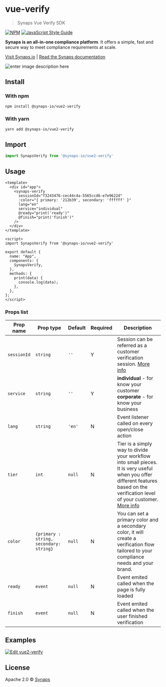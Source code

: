 # vue-verify

> Synaps Vue Verify SDK

[![NPM](https://img.shields.io/npm/v/@synaps-io/vue2-verify.svg)](https://www.npmjs.com/package/@synaps-io/vue2-verify) [![JavaScript Style Guide](https://img.shields.io/badge/code_style-standard-brightgreen.svg)](https://standardjs.com)

**Synaps is an all-in-one compliance platform**. It offers a simple, fast and secure way to meet compliance requirements at scale.

[Visit Synaps.io](https://synaps.io) | [Read the Synaps documentation](https://docs.synaps.io)

![enter image description here](https://storage.googleapis.com/synaps-docs-media/synaps-verify.png)

## Install
### With npm

```bash
npm install @synaps-io/vue2-verify
```

### With yarn

```bash
yarn add @synaps-io/vue2-verify
```

## Import

```js
import SynapsVerify from '@synaps-io/vue2-verify'
```


## Usage

```vue
<template>
  <div id="app">
    <synaps-verify
      sessionId="f3243476-cec44c4a-5565ccd6-e7e9622d"
      :color="{ primary: '212b39', secondary: 'ffffff' }"
      lang="en"
      service="individual"
      @ready="print('ready')"
      @finish="print('finish')"
    />
  </div>
</template>

<script>
import SynapsVerify from '@synaps-io/vue2-verify'

export default {
  name: "App",
  components: {
    SynapsVerify,
  },
  methods: {
    print(data) {
      console.log(data);
    },
  },
};
</script>
```
### Props list

| Prop name          | Prop type                                                                                           | Default | Required | Description                                                                   |
| ------------------ | --------------------------------------------------------------------------------------------------- | ------- | -------- | ----------------------------------------------------------------------------- |
| `sessionId`        | `string`                                                                                            | `''`    | Y        | Session can be referred as a customer verification session. [More info](https://docs.synaps.io/manager-1/sessions)                                       |
| `service`          | `string`                                                                                            | `''`  | Y        | **individual** - for know your customer **corporate** - for know your business                   |
| `lang`      | `string`                                                                       | `'en'`  | N        | Event listener called on every open/close action                              |
| `tier`      | `int`                                                                       | `null`  | N        | Tier is a simply way to divide your workflow into small pieces. It is very useful when you offer different features based on the verification level of your customer.  [More info](https://docs.synaps.io/manager-1/apps/individual/tiers)                           |
| `color`      | `{primary : string, secondary: string}`                                                                     | `null`  | N        | You can set a primary color and a secondary color, it will create a verification flow tailored to your compliance needs and your brand. |
| `ready`             | `event`                                                                                           | `null` | N        | Event emited called when the page is fully loaded                                       |
| `finish`   | `event`                                                                                           | `null` | N        | Event emited called when the user finished verification                     |

## Examples
[![Edit vue2-verify](https://codesandbox.io/static/img/play-codesandbox.svg)](https://codesandbox.io/s/vue2-verify-cb9jxv?fontsize=14&hidenavigation=1&theme=dark)
## License

Apache 2.0 © [Synaps](https://www.synaps.io/)